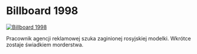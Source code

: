 Billboard 1998 
=============
[![Billboard 1998 ](http://vidos.pl/images/player.gif)](http://vidos.pl/billboard-1998)

 Pracownik agencji reklamowej szuka zaginionej rosyjskiej modelki. Wkrótce zostaje świadkiem morderstwa.
